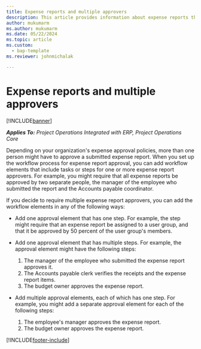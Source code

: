 ```yaml
---
title: Expense reports and multiple approvers
description: This article provides information about expense reports that require approval by more than one person.
author: mukumarm
ms.author: mukumarm
ms.date: 05/22/2024
ms.topic: article
ms.custom: 
  - bap-template
ms.reviewer: johnmichalak

---
```


# Expense reports and multiple approvers

[!INCLUDE[banner](../includes/banner.md)]

_**Applies To:** Project Operations Integrated with ERP, Project Operations Core_

Depending on your organization's expense approval policies, more than one person might have to approve a submitted expense report. When you set up the workflow process for expense report approval, you can add workflow elements that include tasks or steps for one or more expense report approvers. For example, you might require that all expense reports be approved by two separate people, the manager of the employee who submitted the report and the Accounts payable coordinator.

If you decide to require multiple expense report approvers, you can add the workflow elements in any of the following ways:

- Add one approval element that has one step. For example, the step might require that an expense report be assigned to a user group, and that it be approved by 50 percent of the user group's members.
- Add one approval element that has multiple steps. For example, the approval element might have the following steps:

    1. The manager of the employee who submitted the expense report approves it.
    2. The Accounts payable clerk verifies the receipts and the expense report items.
    3. The budget owner approves the expense report.

- Add multiple approval elements, each of which has one step. For example, you might add a separate approval element for each of the following steps:

    1. The employee's manager approves the expense report.
    2. The budget owner approves the expense report.


[!INCLUDE[footer-include](../includes/footer-banner.md)]
